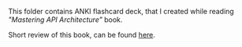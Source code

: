 This folder contains ANKI flashcard deck, that I created while reading *"Mastering API Architecture"* book.

Short review of this book, can be found <a href="https://michalpiotrowski.dev/2024/07/17/mastering-api-architecture-book-review/">here</a>.
